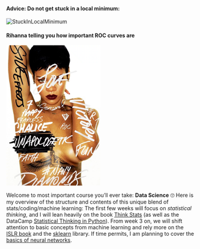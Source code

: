 
#### Advice: Do not get stuck in a local minimum:

![StuckInLocalMinimum](figures/StuckInLocalMinimum.png)

#### Rihanna telling you how important ROC curves are

<img src="figures/RihannaUnapologetic_ROC.webp" width="250">


Welcome to most important course you’ll ever take: **Data Science** 🙄
Here is my overview of the structure and contents of this unique blend
of stats/coding/machine learning: The first few weeks will focus on
<i>statistical thinking</i>, and I will lean heavily on the book
<a href="https://greenteapress.com/wp/think-stats-2e/" target="_blank">Think
Stats</a> (as well as the DataCamp
<a href="https://www.datacamp.com/courses/statistical-thinking-in-python-part-1"
        target="_blank">Statistical Thinking in Python</a>). From week 3
on, we will shift attention to basic concepts from machine learning and
rely more on the
<a href="https://www-bcf.usc.edu/~gareth/ISL/" target="_blank">ISLR
book</a> and the
<a href="https://www.datacamp.com/courses/supervised-learning-with-scikit-learn"
        target="_blank">sklearn</a> library. If time permits, I am
planning to cover the
<a href="http://makeyourownneuralnetwork.blogspot.com/" target="_blank">basics
of neural networks</a>.



